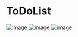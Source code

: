 # ToDoList

![image](https://user-images.githubusercontent.com/60526501/179730912-23123709-846f-4c78-aaf8-f5c4b75104a9.png)
![image](https://user-images.githubusercontent.com/60526501/179731000-a005b83f-3b4b-4ab4-a9ae-d3126d3cfd4d.png)
![image](https://user-images.githubusercontent.com/60526501/179731057-ca6b419b-f9aa-44b3-9a2b-ad0e334fa3fc.png)
